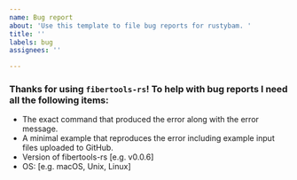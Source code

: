```yaml
---
name: Bug report
about: 'Use this template to file bug reports for rustybam. '
title: ''
labels: bug
assignees: ''

---
```


### Thanks for using `fibertools-rs`! To help with bug reports I need all the following items:
 - The exact command that produced the error along with the error message.
 - A minimal example that reproduces the error including example input files uploaded to GitHub.
 - Version of fibertools-rs [e.g. v0.0.6]
 - OS: [e.g. macOS, Unix, Linux]
